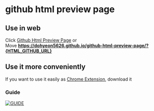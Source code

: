 # github html preview page
## Use in web
Click [Github Html Preview Page](https://dohyeon5626.github.io/github-html-preview-page/) or   
Move **https://dohyeon5626.github.io/github-html-preview-page/?{HTML_GITHUB_URL}** 

## Use it more conveniently
If you want to use it easily as [Chrome Extension](https://github.com/dohyeon5626/github-html-preview-extension), download it
### Guide
[![GUIDE](http://img.youtube.com/vi/1ILDesSpFls/0.jpg)](https://www.youtube.com/watch?v=1ILDesSpFls)
